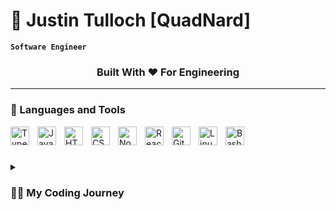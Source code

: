 # 🍏 Justin Tulloch [QuadNard]

**`Software Engineer`**
<h3 align="center">Built With ❤️ For Engineering</h3>

    
    
---

### 🧰 Languages and Tools
    
<img align="left" alt="TypeScript" width="30px" style="padding-right:10px;" src="https://cdn.jsdelivr.net/gh/devicons/devicon/icons/typescript/typescript-plain.svg" />
<img align="left" alt="JavaScript" width="30px" style="padding-right:10px;" src="https://cdn.jsdelivr.net/gh/devicons/devicon/icons/javascript/javascript-plain.svg" />
<img align="left" alt="HTML" width="30px" style="padding-right:10px;" src="https://cdn.jsdelivr.net/gh/devicons/devicon/icons/html5/html5-plain.svg" />
<img align="left" alt="CSS" width="30px" style="padding-right:10px;" src="https://cdn.jsdelivr.net/gh/devicons/devicon/icons/css3/css3-plain.svg" />
<img align="left" alt="NodeJS" width="30px" style="padding-right:10px;" src="https://cdn.jsdelivr.net/gh/devicons/devicon/icons/nodejs/nodejs-original.svg" />
<img align="left" alt="React" width="30px" style="padding-right:10px;" src="https://cdn.jsdelivr.net/gh/devicons/devicon/icons/react/react-original.svg" />
<img align="left" alt="Git" width="30px" style="padding-right:10px;" src="https://cdn.jsdelivr.net/gh/devicons/devicon/icons/git/git-original.svg" />
<img align="left" alt="Linux" width="30px" style="padding-right:10px;" src="https://cdn.jsdelivr.net/gh/devicons/devicon/icons/linux/linux-original.svg" />
<img align="left" alt="Bash" width="30px" style="padding-right:10px;" src="https://cdn.jsdelivr.net/gh/devicons/devicon/icons/bash/bash-original.svg" />
<br />

#

<details>
 <summary><h3>👨‍💻 My Coding Journey</h3></summary>
As a self-driven and ambitious individual with a strong passion for technology and a commitment to continuous learning. My technical expertise is rooted in object-oriented programming languages such as Java, Python, JavaScript and various frameworks which I have developed through various non-traditional avenues, including freelance opportunities and real-world project experiences.

I am particularly interested in the user experience aspect of web development, and system design I am always looking for ways to improve the interaction between users and the applications I build. This has led me to focus on areas such as real-time data updates and secure payment processing, and I am constantly seeking out new opportunities to learn and grow in these areas.

I am excited to continue my career as a software engineer, and I look forward to the opportunity to bring my skills and experience to a more managerial position and challenging projects in the future.🙂

   
[Portfolio]: https://techfoliohub.vercel.app/   
[Linkedin]: https://www.linkedin.com/in/justin-tulloch-010502262/
